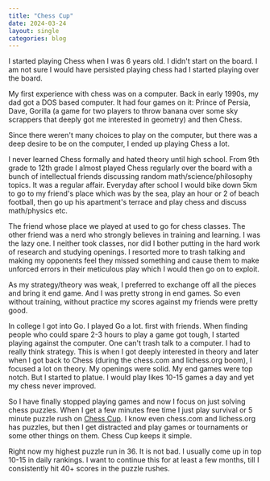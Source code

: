 ```yaml
---
title: "Chess Cup"
date: 2024-03-24
layout: single
categories: blog
---
```

I started playing Chess when I was 6 years old. I didn't start on the board. I am not sure I would have persisted playing chess had I started playing over the board. 

My first experience with chess was on a computer. Back in early 1990s, my dad got a DOS based computer. It had four games on it: Prince of Persia, Dave, Gorilla (a game for two players to throw banana over some sky scrappers that deeply got me interested in geometry) and then Chess.

Since there weren't many choices to play on the computer, but there was a deep desire to be on the computer, I ended up playing Chess a lot.

I never learned Chess formally and hated theory until high school. From 9th grade to 12th grade I almost played Chess regularly over the board with a bunch of intellectual friends discussing random math/science/philosophy topics. It was a regular affair. Everyday after school I would bike down 5km to go to my friend's place which was by the sea, play an hour or 2 of beach football, then go up his apartment's terrace and play chess and discuss math/physics etc. 

The friend whose place we played at used to go for chess classes. The other friend was a nerd who strongly believes in training and learning. I was the lazy one. I neither took classes, nor did I bother putting in the hard work of research and studying openings. I resorted more to trash talking and making my opponents feel they missed something and cause them to make unforced errors in their meticulous play which I would then go on to exploit. 

As my strategy/theory was weak, I preferred to exchange off all the pieces and bring it end game. And I was pretty strong in end games. So even without training, without practice my scores against my friends were pretty good. 

In college I got into Go. I played Go a lot. first with friends. When finding people who could spare 2-3 hours to play a game got tough, I started playing against the computer. One can't trash talk to a computer. I had to really think strategy. This is when I got deeply interested in theory and later when I got back to Chess (during the chess.com and lichess.org boom), I focused a lot on theory. My openings were solid. My end games were top notch. But I started to platue. I would play likes 10-15 games a day and yet my chess never improved. 

So I have finally stopped playing games and now I focus on just solving chess puzzles. When I get a few minutes free time I just play survival or 5 minute puzzle rush on [Chess Cup](https://chesscup.org/). I know even chess.com and lichess.org has puzzles, but then I get distracted and play games or tournaments or some other things on them. Chess Cup keeps it simple. 

Right now my highest puzzle run in 36. It is not bad. I usually come up in top 10-15 in daily rankings. I want to continue this for at least a few months, till I consistently hit 40+ scores in the puzzle rushes.